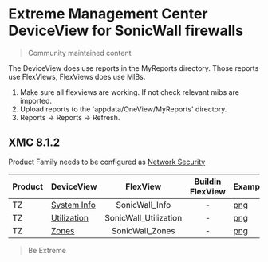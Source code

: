 # Extreme Management Center DeviceView for SonicWall firewalls
>Community maintained content

The DeviceView does use reports in the MyReports directory. Those reports use FlexViews, FlexViews does use MIBs.

1. Make sure all flexviews are working. If not check relevant mibs are imported.
2. Upload reports to the 'appdata/OneView/MyReports' directory.
3. Reports -> Reports -> Refresh.

## XMC 8.1.2

Product Family needs to be configured as [Network Security](sample/VendorProfile-SonicWall.png?raw=true)

| Product  | DeviceView   | FlexView   | Buildin FlexView | Example   |
| -------- | ------------ |:----------:|:----------------:| --------- |
| TZ |[System Info](xml/DeviceViewSonicWallInfo.xml)|SonicWall_Info| - |[png](sample/DeviceViewSonicWallInfo.png?raw=true)|
| TZ |[Utilization](xml/DeviceViewSonicWallUtil.xml)|SonicWall_Utilization| - |[png](sample/DeviceViewSonicWallUtil.png?raw=true)|
| TZ |[Zones](xml/DeviceViewSonicWallZones.xml)|SonicWall_Zones| - |[png](sample/DeviceViewSonicWallZones.png?raw=true)|

>Be Extreme